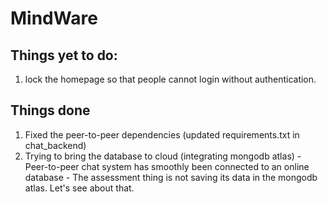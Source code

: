 # MindWare


## Things yet to do:

1. lock the homepage so that people cannot login without authentication.

## Things done

1. Fixed the peer-to-peer dependencies (updated requirements.txt in chat_backend)
2. Trying to bring the database to cloud (integrating mongodb atlas)
        - Peer-to-peer chat system has smoothly been connected to an online database
        - The assessment thing is not saving its data in the mongodb atlas. Let's see about that.
